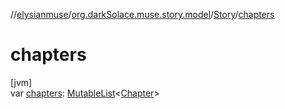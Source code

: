 //[elysianmuse](../../../index.md)/[org.darkSolace.muse.story.model](../index.md)/[Story](index.md)/[chapters](chapters.md)

# chapters

[jvm]\
var [chapters](chapters.md): [MutableList](https://kotlinlang.org/api/latest/jvm/stdlib/kotlin.collections/-mutable-list/index.html)&lt;[Chapter](../-chapter/index.md)&gt;
